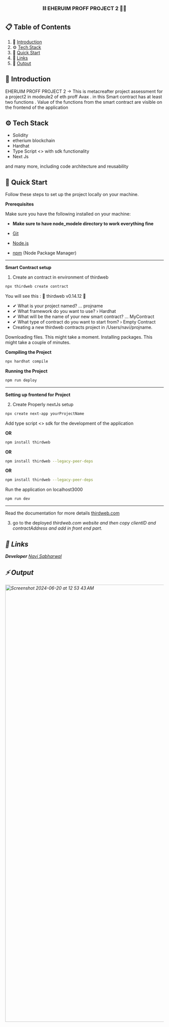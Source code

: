<div align="center">
  <h3 align="center">⛓️ EHERUIM PROFF PROJECT 2 ⛓️‍💥 </h3>
</div>

## 📋 <a name="table">Table of Contents</a>

1. 🤖 [Introduction](#introduction)
2. ⚙️ [Tech Stack](#tech-stack)
3. 🤸 [Quick Start](#quick-start)
4. 🔗 [Links](#links)
5. 🚀 [Output](#Output)


## <a name="introduction">🤖 Introduction</a>

EHERUIM PROFF PROJECT 2 -> This is metacreafter project assessment for a project2 in modeule2 of eth proff Avax . in this Smart contract has at least two functions . Value of the functions from the smart contract are visible on the frontend of the application


## <a name="tech-stack">⚙️ Tech Stack</a>

- Solidity
- etherium blockchain
- Hardhat
- Type Script <> with sdk functionality
- Next Js 

and many more, including code architecture and reusability

## <a name="quick-start">🤸 Quick Start</a>

Follow these steps to set up the project locally on your machine.

**Prerequisites**

Make sure you have the following installed on your machine:

- **Make sure to have node_modele directory to work everything fine**

- [Git](https://git-scm.com/)
- [Node.js](https://nodejs.org/en)
- [npm](https://www.npmjs.com/) (Node Package Manager)

  
-----------------------------------------------------------------

**Smart Contract setup**

1. Create an contract in environment of thirdweb 
```bash
npx thirdweb create contract
```

You will see this : 
 💎 thirdweb v0.14.12 💎

- ✔ What is your project named? … projname
- ✔ What framework do you want to use? › Hardhat
- ✔ What will be the name of your new smart contract? … MyContract
- ✔ What type of contract do you want to start from? › Empty Contract
- Creating a new thirdweb contracts project in /Users/navi/projname.

Downloading files. This might take a moment.
Installing packages. This might take a couple of minutes.


**Compiling the Project**

```bash
npx hardhat compile  
```

**Running the Project**

```bash
npm run deploy
```
----------------------------------------------


**Setting up frontend for Project**


2. Create Properly nextJs setup 
```bash
npx create next-app yourProjectName
```

Add type script <> sdk for the development of the application 

**OR**

```bash
npm install thirdweb 
```

**OR**

```bash
npm install thirdweb --legacy-peer-deps
```

**OR**

```bash
npm install thirdweb --legacy-peer-deps
```


Run the application on localhost3000  <a href="http://localhost:3000"> </a>

```bash
npm run dev 
```

-----------------------------------------------------------------------------

Read the documentation for more details <a href="https://portal.thirdweb.com/"> thirdweb.com </a>

3. <p> go to the deployed <i>thirdweb.com <i> website and then copy clientID and contractAddress and add in front end part.<P>


## <a name="links">🔗 Links</a>
**Developer**
<a href="www.linkedin.com/in/navjot-singh-407025256"> Navi Sabharwal </a>

## <a name="output">⚡️ Output</a>

<img width="1388" alt="Screenshot 2024-06-20 at 12 53 43 AM" src="https://github.com/Navi1313/ethProffProj2/assets/121182901/f59213d3-c373-4301-9fb0-14314576fc73">

